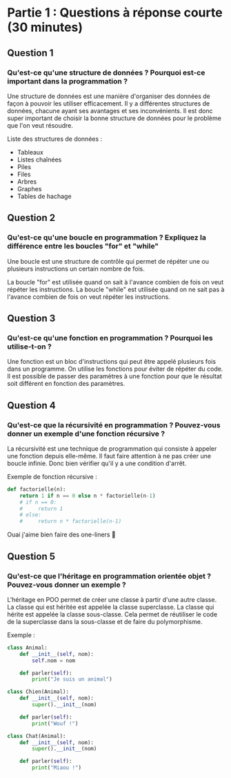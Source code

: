 <!-- 
Author:  Yohann MALEY
Date:    21-07-2023
ESGI 3 -->

# Partie 1 : Questions à réponse courte (30 minutes)
## Question 1
###  Qu'est-ce qu'une structure de données ? Pourquoi est-ce important dans la programmation ?

Une structure de données est une manière d'organiser des données de façon à pouvoir les utiliser efficacement.
Il y a différentes structures de données, chacune ayant ses avantages et ses inconvénients. Il est donc super important de choisir la bonne structure de données pour le problème que l'on veut résoudre.

Liste des structures de données :
- Tableaux
- Listes chaînées
- Piles
- Files
- Arbres
- Graphes
- Tables de hachage

## Question 2
### Qu'est-ce qu'une boucle en programmation ? Expliquez la différence entre les boucles "for" et "while"

Une boucle est une structure de contrôle qui permet de répéter une ou plusieurs instructions un certain nombre de fois.

La boucle "for" est utilisée quand on sait à l'avance combien de fois on veut répéter les instructions. La boucle "while" est utilisée quand on ne sait pas à l'avance combien de fois on veut répéter les instructions.

## Question 3
### Qu'est-ce qu'une fonction en programmation ? Pourquoi les utilise-t-on ?

Une fonction est un bloc d'instructions qui peut être appelé plusieurs fois dans un programme. On utilise les fonctions pour éviter de répéter du code. Il est possible de passer des paramètres à une fonction pour que le résultat soit différent en fonction des paramètres.

## Question 4
### Qu'est-ce que la récursivité en programmation ? Pouvez-vous donner un exemple d'une fonction récursive ?

La récursivité est une technique de programmation qui consiste à appeler une fonction depuis elle-même. Il faut faire attention à ne pas créer une boucle infinie. Donc bien vérifier qu'il y a une condition d'arrêt.

Exemple de fonction récursive :
```py
def factorielle(n):
    return 1 if n == 0 else n * factorielle(n-1)
    # if n == 0:
    #     return 1
    # else:
    #     return n * factorielle(n-1)
```
Ouai j'aime bien faire des one-liners 🙂

## Question 5
### Qu'est-ce que l'héritage en programmation orientée objet ? Pouvez-vous donner un exemple ?

L'héritage en POO permet de créer une classe à partir d'une autre classe. La classe qui est héritée est appelée la classe superclasse. La classe qui hérite est appelée la classe sous-classe. Cela permet de réutiliser le code de la superclasse dans la sous-classe et de faire du polymorphisme.

Exemple :
```py
class Animal:
    def __init__(self, nom):
        self.nom = nom

    def parler(self):
        print("Je suis un animal")

class Chien(Animal):
    def __init__(self, nom):
        super().__init__(nom)

    def parler(self):
        print("Wouf !")

class Chat(Animal):
    def __init__(self, nom):
        super().__init__(nom)

    def parler(self):
        print("Miaou !")
```

